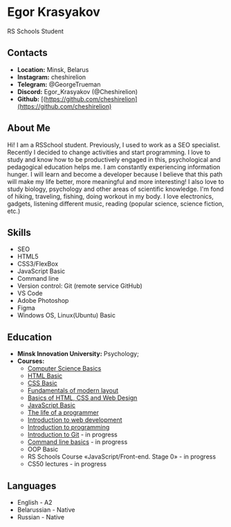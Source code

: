 # Egor Krasyakov
RS Schools Student
## Contacts
* **Location:** Minsk, Belarus
* **Instagram:** cheshirelion
* **Telegram:** @GeorgeTrueman
* **Discord:** Egor_Krasyakov (@Cheshirelion)
* **Github:** [(https://github.com/cheshirelion](https://github.com/cheshirelion)
## About Me
Hi! I am a RSSchool student. Previously, I used to work as a SEO specialist. Recently I decided to change activities and start programming. I love to study and know how to be productively engaged in this, psychological and pedagogical education helps me. I am constantly experiencing information hunger. I will learn and become a developer because I believe that this path will make my life better, more meaningful and more interesting! I also love to study biology, psychology and other areas of scientific knowledge. I'm fond of hiking, traveling, fishing, doing workout in my body. I love electronics, gadgets, listening  different music, reading (popular science, science fiction, etc.)
## Skills
* SEO
* HTML5
* CSS3/FlexBox
* JavaScript Basic
* Command line
* Version control: Git (remote service GitHub)
* VS Code
* Adobe Photoshop
* Figma
* Windows OS, Linux(Ubuntu) Basic
## Education
* **Minsk Innovation University:** Psychology;
* **Courses:**
    + [Computer Science Basics](https://elearn.epam.com/)
    + [HTML Basic](https://ru.code-basics.com/languages/html)
    + [CSS Basic](https://ru.code-basics.com/languages/css)
    + [Fundamentals of modern layout](https://ru.hexlet.io/courses/layout-designer-basics)
    + [Basics of HTML, CSS and Web Design](https://ru.hexlet.io/courses/html)
    + [JavaScript Basic](https://ru.code-basics.com/languages/javascript)
    + [The life of a programmer](https://ru.hexlet.io/courses/prog-life)
    + [Introduction to web development](https://ru.hexlet.io/courses/intro_to_web_development)
    + [Introduction to programming](https://ru.hexlet.io/courses/introduction_to_programming)
    + [Introduction to Git](https://ru.hexlet.io/courses/intro_to_git) - in progress
    + [Command line basics](https://ru.hexlet.io/courses/cli-basics) - in progress
    + OOP Basic
    + RS Schools Course «JavaScript/Front-end. Stage 0» - in progress
    + CS50 lectures - in progress
## Languages
* English - A2
* Belarussian - Native
* Russian - Native